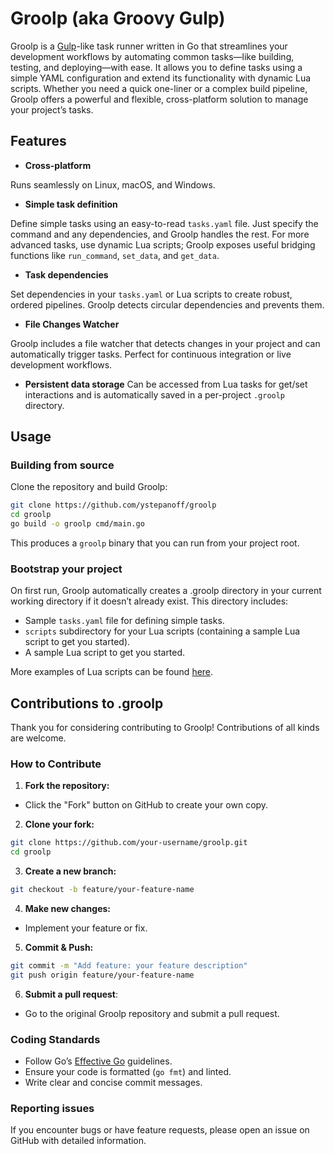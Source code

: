 # Groolp (aka Groovy Gulp)

Groolp is a [Gulp](https://gulpjs.com)-like task runner written in Go that streamlines your development 
workflows by automating common tasks—like building, testing, and deploying—with ease. It allows you to 
define tasks using a simple YAML configuration and extend its functionality with dynamic Lua scripts. 
Whether you need a quick one-liner or a complex build pipeline, Groolp offers a powerful and flexible, 
cross-platform solution to manage your project’s tasks.

## Features

- **Сross-platform**

Runs seamlessly on Linux, macOS, and Windows.
- **Simple task definition**

Define simple tasks using an easy-to-read `tasks.yaml` file. Just specify the command and any dependencies, 
and Groolp handles the rest. For more advanced tasks, use dynamic Lua scripts; Groolp exposes useful 
bridging functions like `run_command`, `set_data`, and `get_data`.
- **Task dependencies**

Set dependencies in your `tasks.yaml` or Lua scripts to create robust, ordered pipelines. Groolp detects 
circular dependencies and prevents them.
- **File Changes Watcher**

Groolp includes a file watcher that detects changes in your project and can automatically trigger 
tasks. Perfect for continuous integration or live development workflows.
- **Persistent data storage**
Can be accessed from Lua tasks for get/set interactions and is automatically saved in a per-project `.groolp` directory.

## Usage

### Building from source

Clone the repository and build Groolp:
```bash
git clone https://github.com/ystepanoff/groolp
cd groolp
go build -o groolp cmd/main.go
```
This produces a `groolp` binary that you can run from your project root. 

### Bootstrap your project

On first run, Groolp automatically creates a .groolp directory in your current working directory if it doesn’t already exist. This directory includes:
- Sample `tasks.yaml` file for defining simple tasks.
- `scripts` subdirectory for your Lua scripts (containing a sample Lua script to get you started).
- A sample Lua script to get you started.

More examples of Lua scripts can be found [here](https://github.com/ystepanoff/groolp-lua-scripts).

## Contributions to .groolp

Thank you for considering contributing to Groolp! Contributions of all kinds are welcome.

### How to Contribute

1. **Fork the repository:**
- Click the "Fork" button on GitHub to create your own copy.

2. **Clone your fork:**
```bash
git clone https://github.com/your-username/groolp.git
cd groolp
```

3. **Create a new branch:**
```bash
git checkout -b feature/your-feature-name
```

4. **Make new changes:**
- Implement your feature or fix.

5. **Commit & Push:**
```bash
git commit -m "Add feature: your feature description"
git push origin feature/your-feature-name
```

6. **Submit a pull request**:
- Go to the original Groolp repository and submit a pull request.

### Coding Standards 
- Follow Go’s [Effective Go](https://go.dev/doc/effective_go) guidelines.
- Ensure your code is formatted (`go fmt`) and linted.
- Write clear and concise commit messages.

### Reporting issues
If you encounter bugs or have feature requests, please open an issue on GitHub with detailed information.


